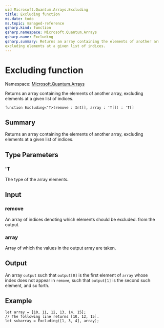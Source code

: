```yaml
---
uid Microsoft.Quantum.Arrays.Excluding
title: Excluding function
ms.date: todo
ms.topic: managed-reference
qsharp.kind: function
qsharp.namespace: Microsoft.Quantum.Arrays
qsharp.name: Excluding
qsharp.summary: Returns an array containing the elements of another array,
excluding elements at a given list of indices.
---
```


# Excluding function

Namespace: [Microsoft.Quantum.Arrays](xref:Microsoft.Quantum.Arrays)

Returns an array containing the elements of another array,
excluding elements at a given list of indices.
```qsharp
function Excluding<'T>(remove : Int[], array : 'T[]) : 'T[]
```

## Summary
Returns an array containing the elements of another array,
excluding elements at a given list of indices.

## Type Parameters
### 'T
The type of the array elements.

## Input
### remove
An array of indices denoting which elements should be excluded.
from the output.
### array
Array of which the values in the output array are taken.

## Output
An array `output` such that `output[0]` is the first element
of `array` whose index does not appear in `remove`,
such that `output[1]` is the second such element, and so
forth.

## Example
```qsharp
let array = [10, 11, 12, 13, 14, 15];
// The following line returns [10, 12, 15].
let subarray = Excluding([1, 3, 4], array);
```
